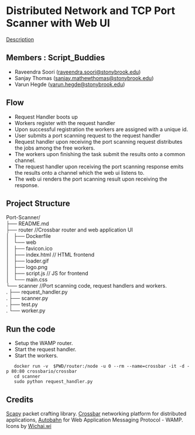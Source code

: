 # Distributed Network and TCP Port Scanner with Web UI

[Description](https://www.securitee.org/teaching/cse509/projects/project2.html)


## Members : Script\_Buddies
* Raveendra Soori (raveendra.soori@stonybrook.edu)
* Sanjay Thomas (sanjay.mathewthomas@stonybrook.edu)
* Varun Hegde (varun.hegde@stonybrook.edu)

## Flow
  - Request Handler boots up
  - Workers register with the request handler
  - Upon successful registration the workers are assigned with a unique id.
  - User submits a port scanning request to the request handler
  - Request handler upon receiving the port scanning request distributes the jobs among the free workers.
  - The workers upon finishing the task submit the results onto a common channel.
  - The request handler upon receiving the port scanning response emits the results onto a channel which the web ui listens    to.
  - The web ui renders the port scanning result upon receiving the response.

## Project Structure

Port-Scanner/  
├── README.md  
├── router //Crossbar router and web application UI  
│   ├── Dockerfile  
│   └── web  
│       ├── favicon.ico  
│       ├── index.html // HTML frontend  
│       ├── loader.gif  
│       ├── logo.png  
│       ├── script.js // JS for frontend  
│       └── main.css  
└── scanner //Port scanning code, request handlers and workers.  
.   ├── request\_handler.py  
.   ├── scanner.py  
.   ├── test.py  
.   └── worker.py  
  
## Run the code

 - Setup the WAMP router.
 - Start the request handler.
 - Start the workers.

```
   docker run -v  $PWD/router:/node -u 0 --rm --name=crossbar -it -d -p 80:80 crossbario/crossbar
   cd scanner 
   sudo python request_handler.py
```

## Credits

[Scapy](https://scapy.net/) packet crafting library. 
[Crossbar](https://crossbar.io) networking platform for distributed applications, [Autobahn](https://crossbar.io/autobahn/) for Web Application Messaging Protocol - WAMP.
Icons by [Wichai.wi](https://www.flaticon.com/authors/wichaiwi)
